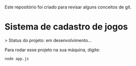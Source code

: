Este repositório foi criado para revisar alguns conceitos de git. 

<h1> Sistema de cadastro de jogos </h1>
> Status do projeto: em desenvolvimento...

Para rodar esse projeto na sua máquina, digite:

```
node app.js
```
